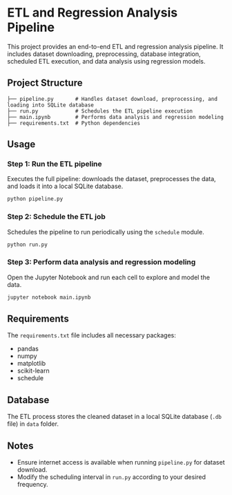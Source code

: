 # ETL and Regression Analysis Pipeline

This project provides an end-to-end ETL and regression analysis pipeline. It includes dataset downloading, preprocessing, database integration, scheduled ETL execution, and data analysis using regression models.

## Project Structure

```
├── pipeline.py       # Handles dataset download, preprocessing, and loading into SQLite database
├── run.py            # Schedules the ETL pipeline execution
├── main.ipynb        # Performs data analysis and regression modeling
├── requirements.txt  # Python dependencies
```

## Usage

### Step 1: Run the ETL pipeline
Executes the full pipeline: downloads the dataset, preprocesses the data, and loads it into a local SQLite database.
```bash
python pipeline.py
```

### Step 2: Schedule the ETL job
Schedules the pipeline to run periodically using the `schedule` module.
```bash
python run.py
```

### Step 3: Perform data analysis and regression modeling
Open the Jupyter Notebook and run each cell to explore and model the data.
```bash
jupyter notebook main.ipynb
```

## Requirements

The `requirements.txt` file includes all necessary packages:
- pandas
- numpy
- matplotlib
- scikit-learn
- schedule

## Database

The ETL process stores the cleaned dataset in a local SQLite database (`.db` file) in `data` folder.

## Notes

- Ensure internet access is available when running `pipeline.py` for dataset download.
- Modify the scheduling interval in `run.py` according to your desired frequency.

